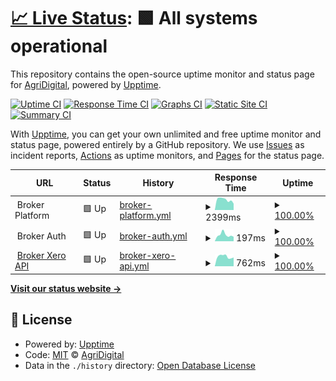 # [📈 Live Status](https://status.fullprofile.com.au): <!--live status--> **🟩 All systems operational**

This repository contains the open-source uptime monitor and status page for [AgriDigital](agridigital.io), powered by [Upptime](https://github.com/upptime/upptime).

[![Uptime CI](https://github.com/fullprofile/fullprofile-status-monitor/workflows/Uptime%20CI/badge.svg)](https://github.com/fullprofile/fullprofile-status-monitor/actions?query=workflow%3A%22Uptime+CI%22)
[![Response Time CI](https://github.com/fullprofile/fullprofile-status-monitor/workflows/Response%20Time%20CI/badge.svg)](https://github.com/fullprofile/fullprofile-status-monitor/actions?query=workflow%3A%22Response+Time+CI%22)
[![Graphs CI](https://github.com/fullprofile/fullprofile-status-monitor/workflows/Graphs%20CI/badge.svg)](https://github.com/fullprofile/fullprofile-status-monitor/actions?query=workflow%3A%22Graphs+CI%22)
[![Static Site CI](https://github.com/fullprofile/fullprofile-status-monitor/workflows/Static%20Site%20CI/badge.svg)](https://github.com/fullprofile/fullprofile-status-monitor/actions?query=workflow%3A%22Static+Site+CI%22)
[![Summary CI](https://github.com/fullprofile/fullprofile-status-monitor/workflows/Summary%20CI/badge.svg)](https://github.com/fullprofile/fullprofile-status-monitor/actions?query=workflow%3A%22Summary+CI%22)

With [Upptime](https://upptime.js.org), you can get your own unlimited and free uptime monitor and status page, powered entirely by a GitHub repository. We use [Issues](https://github.com/fullprofile/fullprofile-status-monitor/issues) as incident reports, [Actions](https://github.com/fullprofile/fullprofile-status-monitor/actions) as uptime monitors, and [Pages](https://status.fullprofile.com.au) for the status page.

<!--start: status pages-->
<!-- This summary is generated by Upptime (https://github.com/upptime/upptime) -->
<!-- Do not edit this manually, your changes will be overwritten -->
<!-- prettier-ignore -->
| URL | Status | History | Response Time | Uptime |
| --- | ------ | ------- | ------------- | ------ |
| <img alt="" src="https://icons.duckduckgo.com/ip3/null.ico" height="13"> Broker Platform | 🟩 Up | [broker-platform.yml](https://github.com/fullprofile/fullprofile-status-monitor/commits/HEAD/history/broker-platform.yml) | <details><summary><img alt="Response time graph" src="./graphs/broker-platform/response-time-week.png" height="20"> 2399ms</summary><br><a href="https://status.fullprofile.com.au/history/broker-platform"><img alt="Response time 2297" src="https://img.shields.io/endpoint?url=https%3A%2F%2Fraw.githubusercontent.com%2Ffullprofile%2Ffullprofile-status-monitor%2FHEAD%2Fapi%2Fbroker-platform%2Fresponse-time.json"></a><br><a href="https://status.fullprofile.com.au/history/broker-platform"><img alt="24-hour response time 1484" src="https://img.shields.io/endpoint?url=https%3A%2F%2Fraw.githubusercontent.com%2Ffullprofile%2Ffullprofile-status-monitor%2FHEAD%2Fapi%2Fbroker-platform%2Fresponse-time-day.json"></a><br><a href="https://status.fullprofile.com.au/history/broker-platform"><img alt="7-day response time 2399" src="https://img.shields.io/endpoint?url=https%3A%2F%2Fraw.githubusercontent.com%2Ffullprofile%2Ffullprofile-status-monitor%2FHEAD%2Fapi%2Fbroker-platform%2Fresponse-time-week.json"></a><br><a href="https://status.fullprofile.com.au/history/broker-platform"><img alt="30-day response time 2325" src="https://img.shields.io/endpoint?url=https%3A%2F%2Fraw.githubusercontent.com%2Ffullprofile%2Ffullprofile-status-monitor%2FHEAD%2Fapi%2Fbroker-platform%2Fresponse-time-month.json"></a><br><a href="https://status.fullprofile.com.au/history/broker-platform"><img alt="1-year response time 2292" src="https://img.shields.io/endpoint?url=https%3A%2F%2Fraw.githubusercontent.com%2Ffullprofile%2Ffullprofile-status-monitor%2FHEAD%2Fapi%2Fbroker-platform%2Fresponse-time-year.json"></a></details> | <details><summary><a href="https://status.fullprofile.com.au/history/broker-platform">100.00%</a></summary><a href="https://status.fullprofile.com.au/history/broker-platform"><img alt="All-time uptime 99.99%" src="https://img.shields.io/endpoint?url=https%3A%2F%2Fraw.githubusercontent.com%2Ffullprofile%2Ffullprofile-status-monitor%2FHEAD%2Fapi%2Fbroker-platform%2Fuptime.json"></a><br><a href="https://status.fullprofile.com.au/history/broker-platform"><img alt="24-hour uptime 100.00%" src="https://img.shields.io/endpoint?url=https%3A%2F%2Fraw.githubusercontent.com%2Ffullprofile%2Ffullprofile-status-monitor%2FHEAD%2Fapi%2Fbroker-platform%2Fuptime-day.json"></a><br><a href="https://status.fullprofile.com.au/history/broker-platform"><img alt="7-day uptime 100.00%" src="https://img.shields.io/endpoint?url=https%3A%2F%2Fraw.githubusercontent.com%2Ffullprofile%2Ffullprofile-status-monitor%2FHEAD%2Fapi%2Fbroker-platform%2Fuptime-week.json"></a><br><a href="https://status.fullprofile.com.au/history/broker-platform"><img alt="30-day uptime 100.00%" src="https://img.shields.io/endpoint?url=https%3A%2F%2Fraw.githubusercontent.com%2Ffullprofile%2Ffullprofile-status-monitor%2FHEAD%2Fapi%2Fbroker-platform%2Fuptime-month.json"></a><br><a href="https://status.fullprofile.com.au/history/broker-platform"><img alt="1-year uptime 99.98%" src="https://img.shields.io/endpoint?url=https%3A%2F%2Fraw.githubusercontent.com%2Ffullprofile%2Ffullprofile-status-monitor%2FHEAD%2Fapi%2Fbroker-platform%2Fuptime-year.json"></a></details>
| <img alt="" src="https://icons.duckduckgo.com/ip3/null.ico" height="13"> Broker Auth | 🟩 Up | [broker-auth.yml](https://github.com/fullprofile/fullprofile-status-monitor/commits/HEAD/history/broker-auth.yml) | <details><summary><img alt="Response time graph" src="./graphs/broker-auth/response-time-week.png" height="20"> 197ms</summary><br><a href="https://status.fullprofile.com.au/history/broker-auth"><img alt="Response time 208" src="https://img.shields.io/endpoint?url=https%3A%2F%2Fraw.githubusercontent.com%2Ffullprofile%2Ffullprofile-status-monitor%2FHEAD%2Fapi%2Fbroker-auth%2Fresponse-time.json"></a><br><a href="https://status.fullprofile.com.au/history/broker-auth"><img alt="24-hour response time 140" src="https://img.shields.io/endpoint?url=https%3A%2F%2Fraw.githubusercontent.com%2Ffullprofile%2Ffullprofile-status-monitor%2FHEAD%2Fapi%2Fbroker-auth%2Fresponse-time-day.json"></a><br><a href="https://status.fullprofile.com.au/history/broker-auth"><img alt="7-day response time 197" src="https://img.shields.io/endpoint?url=https%3A%2F%2Fraw.githubusercontent.com%2Ffullprofile%2Ffullprofile-status-monitor%2FHEAD%2Fapi%2Fbroker-auth%2Fresponse-time-week.json"></a><br><a href="https://status.fullprofile.com.au/history/broker-auth"><img alt="30-day response time 203" src="https://img.shields.io/endpoint?url=https%3A%2F%2Fraw.githubusercontent.com%2Ffullprofile%2Ffullprofile-status-monitor%2FHEAD%2Fapi%2Fbroker-auth%2Fresponse-time-month.json"></a><br><a href="https://status.fullprofile.com.au/history/broker-auth"><img alt="1-year response time 211" src="https://img.shields.io/endpoint?url=https%3A%2F%2Fraw.githubusercontent.com%2Ffullprofile%2Ffullprofile-status-monitor%2FHEAD%2Fapi%2Fbroker-auth%2Fresponse-time-year.json"></a></details> | <details><summary><a href="https://status.fullprofile.com.au/history/broker-auth">100.00%</a></summary><a href="https://status.fullprofile.com.au/history/broker-auth"><img alt="All-time uptime 100.00%" src="https://img.shields.io/endpoint?url=https%3A%2F%2Fraw.githubusercontent.com%2Ffullprofile%2Ffullprofile-status-monitor%2FHEAD%2Fapi%2Fbroker-auth%2Fuptime.json"></a><br><a href="https://status.fullprofile.com.au/history/broker-auth"><img alt="24-hour uptime 100.00%" src="https://img.shields.io/endpoint?url=https%3A%2F%2Fraw.githubusercontent.com%2Ffullprofile%2Ffullprofile-status-monitor%2FHEAD%2Fapi%2Fbroker-auth%2Fuptime-day.json"></a><br><a href="https://status.fullprofile.com.au/history/broker-auth"><img alt="7-day uptime 100.00%" src="https://img.shields.io/endpoint?url=https%3A%2F%2Fraw.githubusercontent.com%2Ffullprofile%2Ffullprofile-status-monitor%2FHEAD%2Fapi%2Fbroker-auth%2Fuptime-week.json"></a><br><a href="https://status.fullprofile.com.au/history/broker-auth"><img alt="30-day uptime 100.00%" src="https://img.shields.io/endpoint?url=https%3A%2F%2Fraw.githubusercontent.com%2Ffullprofile%2Ffullprofile-status-monitor%2FHEAD%2Fapi%2Fbroker-auth%2Fuptime-month.json"></a><br><a href="https://status.fullprofile.com.au/history/broker-auth"><img alt="1-year uptime 100.00%" src="https://img.shields.io/endpoint?url=https%3A%2F%2Fraw.githubusercontent.com%2Ffullprofile%2Ffullprofile-status-monitor%2FHEAD%2Fapi%2Fbroker-auth%2Fuptime-year.json"></a></details>
| <img alt="" src="https://icons.duckduckgo.com/ip3/xero-api.fullprofile.net.ico" height="13"> [Broker Xero API](https://xero-api.fullprofile.net/api/health) | 🟩 Up | [broker-xero-api.yml](https://github.com/fullprofile/fullprofile-status-monitor/commits/HEAD/history/broker-xero-api.yml) | <details><summary><img alt="Response time graph" src="./graphs/broker-xero-api/response-time-week.png" height="20"> 762ms</summary><br><a href="https://status.fullprofile.com.au/history/broker-xero-api"><img alt="Response time 858" src="https://img.shields.io/endpoint?url=https%3A%2F%2Fraw.githubusercontent.com%2Ffullprofile%2Ffullprofile-status-monitor%2FHEAD%2Fapi%2Fbroker-xero-api%2Fresponse-time.json"></a><br><a href="https://status.fullprofile.com.au/history/broker-xero-api"><img alt="24-hour response time 689" src="https://img.shields.io/endpoint?url=https%3A%2F%2Fraw.githubusercontent.com%2Ffullprofile%2Ffullprofile-status-monitor%2FHEAD%2Fapi%2Fbroker-xero-api%2Fresponse-time-day.json"></a><br><a href="https://status.fullprofile.com.au/history/broker-xero-api"><img alt="7-day response time 762" src="https://img.shields.io/endpoint?url=https%3A%2F%2Fraw.githubusercontent.com%2Ffullprofile%2Ffullprofile-status-monitor%2FHEAD%2Fapi%2Fbroker-xero-api%2Fresponse-time-week.json"></a><br><a href="https://status.fullprofile.com.au/history/broker-xero-api"><img alt="30-day response time 797" src="https://img.shields.io/endpoint?url=https%3A%2F%2Fraw.githubusercontent.com%2Ffullprofile%2Ffullprofile-status-monitor%2FHEAD%2Fapi%2Fbroker-xero-api%2Fresponse-time-month.json"></a><br><a href="https://status.fullprofile.com.au/history/broker-xero-api"><img alt="1-year response time 834" src="https://img.shields.io/endpoint?url=https%3A%2F%2Fraw.githubusercontent.com%2Ffullprofile%2Ffullprofile-status-monitor%2FHEAD%2Fapi%2Fbroker-xero-api%2Fresponse-time-year.json"></a></details> | <details><summary><a href="https://status.fullprofile.com.au/history/broker-xero-api">100.00%</a></summary><a href="https://status.fullprofile.com.au/history/broker-xero-api"><img alt="All-time uptime 100.00%" src="https://img.shields.io/endpoint?url=https%3A%2F%2Fraw.githubusercontent.com%2Ffullprofile%2Ffullprofile-status-monitor%2FHEAD%2Fapi%2Fbroker-xero-api%2Fuptime.json"></a><br><a href="https://status.fullprofile.com.au/history/broker-xero-api"><img alt="24-hour uptime 100.00%" src="https://img.shields.io/endpoint?url=https%3A%2F%2Fraw.githubusercontent.com%2Ffullprofile%2Ffullprofile-status-monitor%2FHEAD%2Fapi%2Fbroker-xero-api%2Fuptime-day.json"></a><br><a href="https://status.fullprofile.com.au/history/broker-xero-api"><img alt="7-day uptime 100.00%" src="https://img.shields.io/endpoint?url=https%3A%2F%2Fraw.githubusercontent.com%2Ffullprofile%2Ffullprofile-status-monitor%2FHEAD%2Fapi%2Fbroker-xero-api%2Fuptime-week.json"></a><br><a href="https://status.fullprofile.com.au/history/broker-xero-api"><img alt="30-day uptime 100.00%" src="https://img.shields.io/endpoint?url=https%3A%2F%2Fraw.githubusercontent.com%2Ffullprofile%2Ffullprofile-status-monitor%2FHEAD%2Fapi%2Fbroker-xero-api%2Fuptime-month.json"></a><br><a href="https://status.fullprofile.com.au/history/broker-xero-api"><img alt="1-year uptime 100.00%" src="https://img.shields.io/endpoint?url=https%3A%2F%2Fraw.githubusercontent.com%2Ffullprofile%2Ffullprofile-status-monitor%2FHEAD%2Fapi%2Fbroker-xero-api%2Fuptime-year.json"></a></details>

<!--end: status pages-->

[**Visit our status website →**](https://status.fullprofile.com.au)

## 📄 License

- Powered by: [Upptime](https://github.com/upptime/upptime)
- Code: [MIT](./LICENSE) © [AgriDigital](agridigital.io)
- Data in the `./history` directory: [Open Database License](https://opendatacommons.org/licenses/odbl/1-0/)
